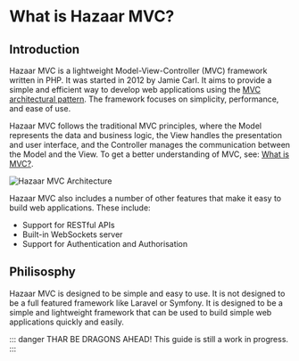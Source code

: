 # What is Hazaar MVC?

## Introduction

Hazaar MVC is a lightweight Model-View-Controller (MVC) framework written in PHP.  It was started in 2012 by Jamie Carl. It aims to provide a simple and efficient way to develop web applications using the [MVC architectural pattern](/guide/what-is-mvc). The framework focuses on simplicity, performance, and ease of use.

Hazaar MVC follows the traditional MVC principles, where the Model represents the data and business logic, the View handles the presentation and user interface, and the Controller manages the communication between the Model and the View.  To get a better understanding of MVC, see: [What is MVC?](/guide/what-is-mvc).

![Hazaar MVC Architecture](/images/hazaar-mvc-architecture.svg)

Hazaar MVC also includes a number of other features that make it easy to build web applications.  These include:

* Support for RESTful APIs
* Built-in WebSockets server
* Support for Authentication and Authorisation

## Philisosphy

Hazaar MVC is designed to be simple and easy to use.  It is not designed to be a full featured framework like Laravel or Symfony.  It is designed to be a simple and lightweight framework that can be used to build simple web applications quickly and easily.

::: danger THAR BE DRAGONS AHEAD!
This guide is still a work in progress.
:::